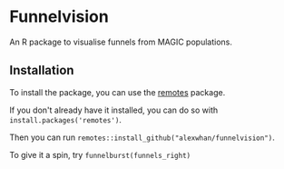 # Funnelvision

An R package to visualise funnels from MAGIC populations.

## Installation

To install the package, you can use the [remotes](https://cran.r-project.org/web/packages/remotes/index.html) package.

If you don't already have it installed, you can do so with `install.packages('remotes')`.

Then you can run `remotes::install_github("alexwhan/funnelvision")`.

To give it a spin, try `funnelburst(funnels_right)`
